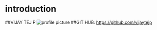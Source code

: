 # introduction
##VIJAY TEJ P
![profile picture](https://github.com/vijaytejp/introduction/assets/144493074/cd60dc5a-9afd-4196-aa02-13adce6d05b6)
##GIT HUB: https://github.com/vijaytejp
